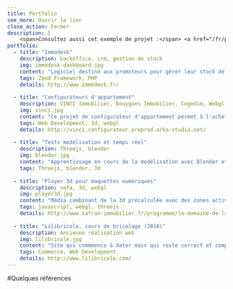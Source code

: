 ```yaml
---
title: Portfolio
see_more: Ouvrir le lien
close_action: Fermer
description: |
    <span>Consultez aussi cet exemple de projet :</span> <a href="/fr/player">le player 3d</a>.
portfolio:
  - title: "Immodesk"
    description: backoffice, crm, gestion de stock
    img: immodesk-dashboard.jpg
    content: "Logiciel destiné aux promoteurs pour gérer leur stock de logement à commercialiser. Gestion des fiscalités, gestion des réseaux de commercialisation, etc."
    tags: Zend Framework, PHP
    details: http://www.immodesk.fr/
    
  - title: "Configurateurs d'appartement"
    description: VINCI Immobilier, Bouygues Immobilier, Cogedim, Webgl, php
    img: vinci.jpg
    content: "Ce projet de configurateur d'appartement permet à l'acheteur de choisir ses revêtements de sols parmis un catalogue de produits et d'avoir un aperçu du rendu mélangeant images précalculée et temps réel."
    tags: Web Development, 3d, webgl
    details: http://vinci.configurateur.preprod.arka-studio.net/    
    
  - title: "Tests modélisation et temps réel"
    description: Threejs, blender
    img: blender.jpg
    content: "Apprentissage en cours de la modélisation avec Blender et utilisation en 3d temps réel avec ThreeJS. Travail en cours (maj 29/10/2017). Démo à venir."
    tags: Threejs, blender, 3d
    
  - title: "Player 3d pour maquettes numériques"
    description: vefa, 3d, webgl
    img: player3d.jpg
    content: "Média combinant de la 3d précalculée avec des zones actives en temps réel."
    tags: javascript, webgl, threejs
    details: http://www.safran-immobilier.fr/programme/le-domaine-de-la-mission-talence-gironde/?template=maquette#navigation-programme
    
  - title: "Lilibricole, cours de bricolage (2010)"
    description: Ancienne réalisation web
    img: lilibricole.jpg
    content: "Site qui commmence à dater mais qui reste correct et comprend énormément de contenus : planning des cours, gestion des réservations, boutique en ligne, administration pour gérer tout ça, logiciel de caisse et interfaçage avec l'API facebook."
    tags: Commerce, Web Development
    details: http://www.lilibricole.com/
---
```

#Quelques références
